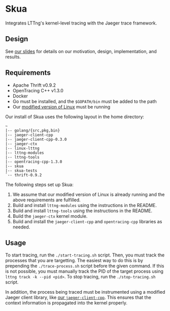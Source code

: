 # Skua
Integrates LTTng's kernel-level tracing with the Jaeger trace framework. 

## Design
See [our slides](http://math.mit.edu/research/highschool/primes/materials/2018/conf/12-4%20Sheth-Sun.pdf) for details on our motivation, design, implementation, and results. 

## Requirements
- Apache Thrift v0.9.2
- OpenTracing C++ v1.3.0
- Docker
- Go must be installed, and the `$GOPATH/bin` must be added to the path
- Our [modified version of Linux](https://github.com/SkuaTracing/linux-lttng) must be running

Our install of Skua uses the following layout in the home directory:
```
~
|-- golang/{src,pkg,bin}
|-- jaeger-client-cpp
|-- jaeger-client-cpp-0.3.0
|-- jaeger-ctx
|-- linux-lttng
|-- lttng-modules
|-- lttng-tools
|-- opentracing-cpp-1.3.0
|-- skua
|-- skua-tests
`-- thrift-0.9.2
```

The following steps set up Skua:
1. We assume that our modified version of Linux is already running and the above requirements are fulfilled. 
2. Build and install `lttng-modules` using the instructions in the README. 
3. Build and install `lttng-tools` using the instructions in the README. 
4. Build the `jaeger-ctx` kernel module. 
5. Build and install the `jaeger-client-cpp` and `opentracing-cpp` libraries as needed. 

## Usage
To start tracing, run the `./start-tracing.sh` script. Then, you must track the processes that you are targetting. The easiest way to do this is by prepending the `./trace-process.sh` script before the given command. If this is not possible, you must manually track the PID of the target process using `lttng track -k --pid <pid>`. To stop tracing, run the `./stop-tracing.sh` script. 

In addition, the process being traced must be instrumented using a modified Jaeger client library, like [our `jaeger-client-cpp`](https://github.com/SkuaTracing/jaeger-client-cpp). This ensures that the context information is propagated into the kernel properly. 
